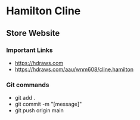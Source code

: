 # Hamilton Cline

## Store Website

### Important Links

- https://hdraws.com
- https://hdraws.com/aau/wnm608/cline.hamilton


### Git commands

- git add .
- git commit -m "[message]"
- git push origin main